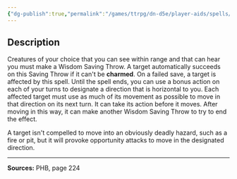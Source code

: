 ```yaml
---
{"dg-publish":true,"permalink":"/games/ttrpg/dn-d5e/player-aids/spells/level-4/compulsion/","tags":["TTRPG/DND/5e","verbal","somatic","concentration","Spell"],"noteIcon":""}
---
```



## Description
Creatures of your choice that you can see within range and that can hear you must make a Wisdom Saving Throw.
A target automatically succeeds on this Saving Throw if it can't be **charmed**.
On a failed save, a target is affected by this spell.
Until the spell ends, you can use a bonus action on each of your turns to designate a direction that is horizontal to you.
Each affected target must use as much of its movement as possible to move in that direction on its next turn.
It can take its action before it moves.
After moving in this way, it can make another Wisdom Saving Throw to try to end the effect.

A target isn't compelled to move into an obviously deadly hazard, such as a fire or pit, but it will provoke opportunity attacks to move in the designated direction.

---

**Sources:** PHB, page 224
